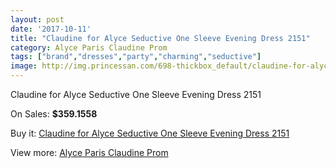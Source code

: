```yaml
---
layout: post
date: '2017-10-11'
title: "Claudine for Alyce Seductive One Sleeve Evening Dress 2151"
category: Alyce Paris Claudine Prom
tags: ["brand","dresses","party","charming","seductive"]
image: http://img.princessan.com/698-thickbox_default/claudine-for-alyce-seductive-one-sleeve-evening-dress-2151.jpg
---
```

Claudine for Alyce Seductive One Sleeve Evening Dress 2151

On Sales: **$359.1558**
<a href="https://www.princessan.com/en/alyce-paris-claudine-prom/328-claudine-for-alyce-seductive-one-sleeve-evening-dress-2151.html"><amp-img layout="responsive" width="600" height="600" src="//img.princessan.com/698-thickbox_default/claudine-for-alyce-seductive-one-sleeve-evening-dress-2151.jpg" alt="Claudine for Alyce Seductive One Sleeve Evening Dress 2151 0" /></a>
<a href="https://www.princessan.com/en/alyce-paris-claudine-prom/328-claudine-for-alyce-seductive-one-sleeve-evening-dress-2151.html"><amp-img layout="responsive" width="600" height="600" src="//img.princessan.com/700-thickbox_default/claudine-for-alyce-seductive-one-sleeve-evening-dress-2151.jpg" alt="Claudine for Alyce Seductive One Sleeve Evening Dress 2151 1" /></a>
<a href="https://www.princessan.com/en/alyce-paris-claudine-prom/328-claudine-for-alyce-seductive-one-sleeve-evening-dress-2151.html"><amp-img layout="responsive" width="600" height="600" src="//img.princessan.com/699-thickbox_default/claudine-for-alyce-seductive-one-sleeve-evening-dress-2151.jpg" alt="Claudine for Alyce Seductive One Sleeve Evening Dress 2151 2" /></a>

Buy it: [Claudine for Alyce Seductive One Sleeve Evening Dress 2151](https://www.princessan.com/en/alyce-paris-claudine-prom/328-claudine-for-alyce-seductive-one-sleeve-evening-dress-2151.html "Claudine for Alyce Seductive One Sleeve Evening Dress 2151")

View more: [Alyce Paris Claudine Prom](https://www.princessan.com/en/6-alyce-paris-claudine-prom "Alyce Paris Claudine Prom")